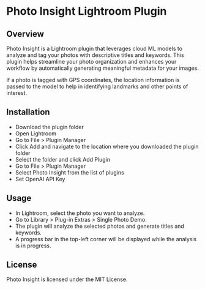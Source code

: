 # Photo Insight Lightroom Plugin

## Overview
Photo Insight is a Lightroom plugin that leverages cloud ML models to analyze and tag your photos with descriptive titles and keywords. This plugin helps streamline your photo organization and enhances your workflow by automatically generating meaningful metadata for your images.

If a photo is tagged with GPS coordinates, the location information is passed to the model to help in identifying landmarks and other points of interest.

## Installation
* Download the plugin folder
* Open Lightroom
* Go to File > Plugin Manager
* Click Add and navigate to the location where you downloaded the plugin folder
* Select the folder and click Add Plugin
* Go to File > Plugin Manager
* Select Photo Insight from the list of plugins
* Set OpenAI API Key

## Usage
* In Lightroom, select the photo you want to analyze.
* Go to Library > Plug-in Extras > Single Photo Demo.
* The plugin will analyze the selected photos and generate titles and keywords.
* A progress bar in the top-left corner will be displayed while the analysis is in progress.

## License
Photo Insight is licensed under the MIT License.
